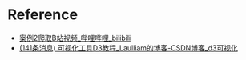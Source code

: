 # Reference
- [案例2爬取B站视频_哔哩哔哩_bilibili](https://www.bilibili.com/video/BV1gd4y1i75v?p=2&vd_source=25509bb582bc4a25d86d871d5cdffca3)
- [(141条消息) 可视化工具D3教程_Laulliam的博客-CSDN博客_d3可视化](https://blog.csdn.net/qq_31052401/article/details/93786425?ops_request_misc=%257B%2522request%255Fid%2522%253A%2522166640255016782395399883%2522%252C%2522scm%2522%253A%252220140713.130102334..%2522%257D&request_id=166640255016782395399883&biz_id=0&spm=1018.2226.3001.4187)
